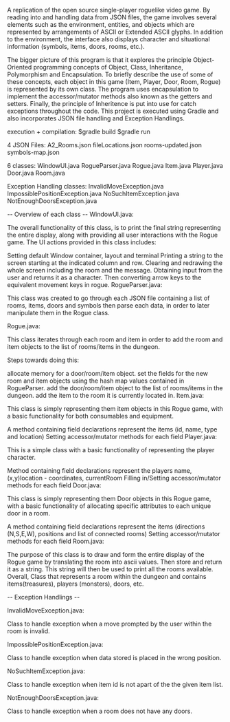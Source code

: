 A replication of the open source single-player roguelike video game. By reading into and handling data from JSON files, the game involves several elements such as the environment, entities, and objects which are represented by arrangements of ASCII or Extended ASCII glyphs. In addition to the environment, the interface also displays character and situational information (symbols, items, doors, rooms, etc.).

The bigger picture of this program is that it explores the principle Object-Oriented programming concepts of Object, Class, Inheritance, Polymorphism and Encapsulation. To briefly describe the use of some of these concepts, each object in this game (Item, Player, Door, Room, Rogue) is represented by its own class. The program uses encapsulation to implement the accessor/mutator methods also known as the getters and setters. Finally, the principle of Inheritence is put into use for catch exceptions throughout the code. This project is executed using Gradle and also incorporates JSON file handling and Exception Handlings.

execution + compilation: $gradle build $gradle run

4 JSON Files: A2_Rooms.json fileLocations.json rooms-updated.json symbols-map.json

6 classes: WindowUI.java RogueParser.java Rogue.java Item.java Player.java Door.java Room.java

Exception Handling classes: InvalidMoveException.java ImpossiblePositionException.java NoSuchItemException.java NotEnoughDoorsException.java

-- Overview of each class -- WindowUI.java:

The overall functionality of this class, is to print the final string representing the entire display, along with providing all user interactions with the Rogue game. The UI actions provided in this class includes:

Setting default Window container, layout and terminal
Printing a string to the screen starting at the indicated column and row.
Clearing and redrawing the whole screen including the room and the message.
Obtaining input from the user and returns it as a character. Then converting arrow keys to the equivalent movement keys in rogue.
RogueParser.java:

This class was created to go through each JSON file containing a list of rooms, items, doors and symbols then parse each data, in order to later manipulate them in the Rogue class.

Rogue.java:

This class iterates through each room and item in order to add the room and item objects to the list of rooms/items in the dungeon.

Steps towards doing this:

allocate memory for a door/room/item object.
set the fields for the new room and item objects using the hash map values contained in RogueParser.
add the door/room/item object to the list of rooms/items in the dungeon.
add the item to the room it is currently located in.
Item.java:

This class is simply representing them item objects in this Rogue game, with a basic functionality for both consumables and equipment.

A method containing field declarations represent the items (id, name, type and location)
Setting accessor/mutator methods for each field
Player.java:

This is a simple class with a basic functionality of representing the player character.

Method containing field declarations represent the players name, (x,y)location - coordinates, currentRoom
Filling in/Setting accessor/mutator methods for each field
Door.java:

This class is simply representing them Door objects in this Rogue game, with a basic functionality of allocating specific attributes to each unique door in a room.

A method containing field declarations represent the items (directions (N,S,E,W), positions and list of connected rooms)
Setting accessor/mutator methods for each field
Room.java:

The purpose of this class is to draw and form the entire display of the Rogue game by translating the room into ascii values. Then store and return it as a string. This string will then be used to print all the rooms available. Overall, Class that represents a room within the dungeon and contains items(treasures), players (monsters), doors, etc.

-- Exception Handlings --

InvalidMoveException.java:

Class to handle exception when a move prompted by the user within the room is invalid.

ImpossiblePositionException.java:

Class to handle exception when data stored is placed in the wrong position.

NoSuchItemException.java:

Class to handle exception when item id is not apart of the the given item list.

NotEnoughDoorsException.java:

Class to handle exception when a room does not have any doors.
